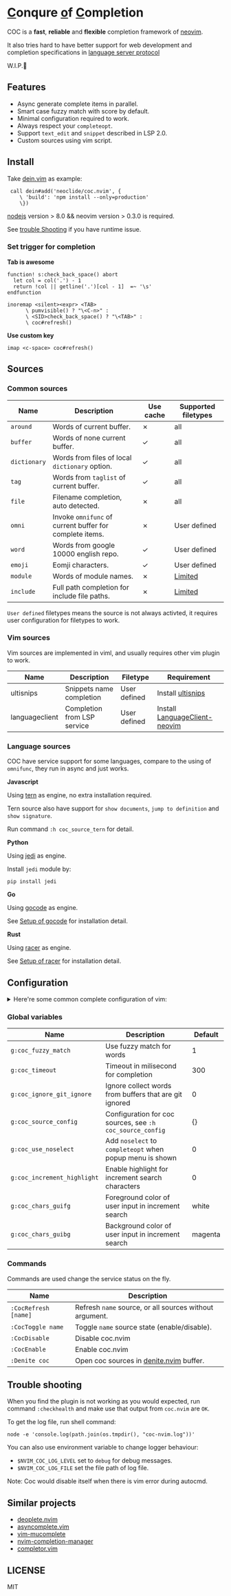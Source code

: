 # [C](#)onqure [o](#)f  [C](#)ompletion

COC is a **fast**, **reliable** and **flexible** completion framework of
[neovim](https://github.com/neovim/neovim).

It also tries hard to have better support for web development and completion
specifications in [language server protocol](https://github.com/Microsoft/language-server-protocol)

W.I.P.🐒

## Features

* Async generate complete items in parallel.
* Smart case fuzzy match with score by default.
* Minimal configuration required to work.
* Always respect your `completeopt`.
* Support `text_edit` and `snippet` described in LSP 2.0.
* Custom sources using vim script.

## Install

Take [dein.vim](https://github.com/Shougo/dein.vim) as example:

``` vim
 call dein#add('neoclide/coc.nvim', {
    \ 'build': 'npm install --only=production'
    \})
```

[nodejs](http://nodejs.org/) version > 8.0 && neovim version > 0.3.0 is required.

See [trouble Shooting](#trouble-shooting) if you have runtime issue. 

### Set trigger for completion

**Tab is awesome**

``` vim
function! s:check_back_space() abort
  let col = col('.') - 1
  return !col || getline('.')[col - 1]  =~ '\s'
endfunction

inoremap <silent><expr> <TAB>
      \ pumvisible() ? "\<C-n>" :
      \ <SID>check_back_space() ? "\<TAB>" :
      \ coc#refresh()
```

**Use custom key**

``` vim
imap <c-space> coc#refresh()
```

## Sources

### Common sources


Name         | Description                                             | Use cache   | Supported filetypes
------------ | -------------                                           | ------------|------------
`around`     | Words of current buffer.                                | ✗           | all
`buffer`     | Words of none current buffer.                           | ✓           | all
`dictionary` | Words from files of local `dictionary` option.          | ✓           | all
`tag`        | Words from `taglist` of current buffer.                 | ✓           | all
`file`       | Filename completion, auto detected.                     | ✗           | all
`omni`       | Invoke `omnifunc` of current buffer for complete items. | ✗           | User defined
`word`       | Words from google 10000 english repo.                   | ✓           | User defined
`emoji`      | Eomji characters.                                       | ✓           | User defined
`module`     | Words of module names.                                  | ✗           | [Limited](/src/source/module_resolve)
`include`    | Full path completion for include file paths.            | ✗           | [Limited](/src/source/include_resolve)


`User defined` filetypes means the source is not always activted, it requires user
configuration for filetypes to work.

### Vim sources

Vim sources are implemented in viml, and usually requires other vim plugin to
work.

Name           |Description                |Filetype     | Requirement
------------   |------------               |------------ | -------------
ultisnips      |Snippets name completion   |User defined | Install [ultisnips](https://github.com/SirVer/ultisnips)
languageclient |Completion from LSP service|User defined | Install [LanguageClient-neovim](https://github.com/autozimu/LanguageClient-neovim)

### Language sources

COC have service support for some languages, compare to the using of `omnifunc`,
they run in async and just works.

**Javascript**

Using [tern](https://github.com/ternjs/tern) as engine, no extra installation
required.

Tern source also have support for `show documents`, `jump to definition` and
`show signature`.

Run command `:h coc_source_tern` for detail.

**Python**

Using [jedi](https://jedi.readthedocs.io/) as engine.

Install `jedi` module by:

    pip install jedi

**Go**

Using [gocode](https://github.com/mdempsky/gocode) as engine.

See [Setup of gocode](https://github.com/mdempsky/gocode#setup) for installation
detail.

**Rust**

Using [racer](https://github.com/racer-rust/racer) as engine.

See [Setup of racer](https://github.com/racer-rust/racer#installation) for
installation detail.

## Configuration

<details>
  <summary>Here're some common complete configuration of vim:</summary>

``` vim
" user <Tab> and <S-Tab> to iterate complete item
inoremap <expr> <Tab> pumvisible() ? "\<C-n>" : "\<Tab>"
inoremap <expr> <S-Tab> pumvisible() ? "\<C-p>" : "\<S-Tab>"
" use <enter> to finish complete
inoremap <expr> <cr> pumvisible() ? "\<C-y>" : "\<cr>"

" Auto close preview window when completion is done.
autocmd! CompleteDone * if pumvisible() == 0 | pclose | endif

" The completeopt coc works best with, see `:h completeopt`
set completeopt=menu,preview
```
</details>


### Global variables

Name                        | Description                                               | Default
------------                | -------------                                             | ------------
`g:coc_fuzzy_match`         | Use fuzzy match for words                                 | 1
`g:coc_timeout`             | Timeout in milisecond for completion                      | 300
`g:coc_ignore_git_ignore`   | Ignore collect words from buffers that are git ignored    | 0
`g:coc_source_config`       | Configuration for coc sources, see `:h coc_source_config` | {}
`g:coc_use_noselect`        | Add `noselect` to `completeopt` when popup menu is shown  | 0
`g:coc_increment_highlight` | Enable highlight for increment search characters          | 0
`g:coc_chars_guifg`         | Foreground color of user input in increment search        | white
`g:coc_chars_guibg`         | Background color of user input in increment search        | magenta

### Commands

Commands are used change the service status on the fly.

Name                 | Description
------------         | -------------
`:CocRefresh [name]` | Refresh `name` source, or all sources without argument.
`:CocToggle name`    | Toggle `name` source state (enable/disable).
`:CocDisable`        | Disable coc.nvim
`:CocEnable`         | Enable coc.nvim
`:Denite coc`        | Open coc sources in [denite.nvim](https://github.com/Shougo/denite.nvim) buffer.

## Trouble shooting

When you find the plugin is not working as you would expected, run command
`:checkhealth` and make use that output from `coc.nvim` are `OK`.

To get the log file, run shell command:

    node -e 'console.log(path.join(os.tmpdir(), "coc-nvim.log"))'

You can also use environment variable to change logger behaviour:

* `$NVIM_COC_LOG_LEVEL` set to `debug` for debug messages.
* `$NVIM_COC_LOG_FILE` set the file path of log file.

Note: Coc would disable itself when there is vim error during autocmd.

## Similar projects

* [deoplete.nvim](https://github.com/Shougo/deoplete.nvim)
* [asyncomplete.vim](https://github.com/prabirshrestha/asyncomplete.vim)
* [vim-mucomplete](https://github.com/lifepillar/vim-mucomplete/)
* [nvim-completion-manager](https://github.com/roxma/nvim-completion-manager)
* [completor.vim](https://github.com/maralla/completor.vim)

## LICENSE

MIT
